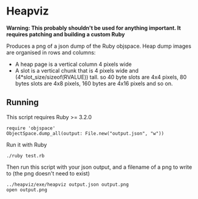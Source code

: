 # Heapviz

**Warning: This probably shouldn't be used for anything important. It
requires patching and building a custom Ruby**

Produces a png of a json dump of the Ruby objspace. Heap dump images
are organised in rows and columns:

* A heap page is a vertical column 4 pixels wide
* A slot is a vertical chunk that is 4 pixels wide and
  (4*slot_size/sizeof(RVALUE)) tall. so 40 byte slots are 4x4 pixels,
  80 bytes slots are 4x8 pixels, 160 bytes are 4x16 pixels and so on.

## Running

This script requires Ruby >= 3.2.0

```
require 'objspace'
ObjectSpace.dump_all(output: File.new("output.json", "w"))
```

Run it with Ruby

```
./ruby test.rb
```

Then run this script with your json output, and a filename of a png
to write to (the png doesn't need to exist)

```
../heapviz/exe/heapviz output.json output.png
open output.png
```
